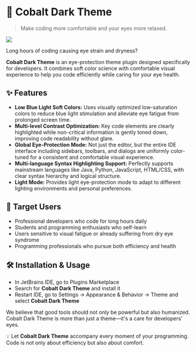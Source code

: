 # 🌿 Cobalt Dark Theme

> Make coding more comfortable and your eyes more relaxed.

<img src="https://raw.githubusercontent.com/caixibei/Relax-Light-Theme/refs/heads/master/example/example.webp"/>

Long hours of coding causing eye strain and dryness?

**Cobalt Dark Theme** is an eye-protection theme plugin designed specifically for developers. It combines soft color science with comfortable visual experience to help you code efficiently while caring for your eye health.</p>

## ✨ Features

- **Low Blue Light Soft Colors:** Uses visually optimized low-saturation colors to reduce blue light stimulation and alleviate eye fatigue from prolonged screen time.
- **Multi-level Contrast Optimization:** Key code elements are clearly highlighted while non-critical information is gently toned down, improving code readability without glare.
- **Global Eye-Protection Mode:** Not just the editor, but the entire IDE interface including sidebars, toolbars, and dialogs are uniformly color-tuned for a consistent and comfortable visual experience.
- **Multi-language Syntax Highlighting Support:** Perfectly supports mainstream languages like Java, Python, JavaScript, HTML/CSS, with clear syntax hierarchy and logical structure.
- **Light Mode:** Provides light eye-protection mode to adapt to different lighting environments and personal preferences.

## 🎯 Target Users

- Professional developers who code for long hours daily
- Students and programming enthusiasts who self-learn
- Users sensitive to visual fatigue or already suffering from dry eye syndrome
- Programming professionals who pursue both efficiency and health

## 🛠 Installation & Usage

- In JetBrains IDE, go to Plugins Marketplace
- Search for <b>Cobalt Dark Theme</b> and install it
- Restart IDE, go to Settings → Appearance & Behavior → Theme and select **Cobalt Dark Theme**

We believe that good tools should not only be powerful but also humanized. Cobalt Dark Theme is more than just a theme—it's a care for developers' eyes.

💡 Let **Cobalt Dark Theme** accompany every moment of your programming. Code is not only about efficiency but also about comfort.